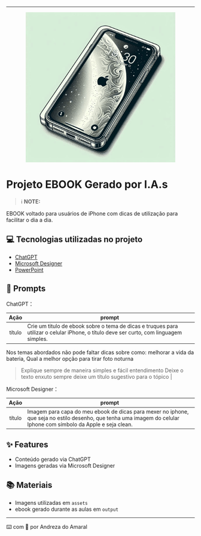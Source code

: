 
-------


<p align="center">
<img 
    src="./assets/cover.png"
    width="400"  
/>
</p>

# Projeto EBOOK Gerado por I.A.s


 > ℹ️ **NOTE:** 

EBOOK voltado para usuários de iPhone com dicas de utilização para facilitar o dia a dia. 

## 💻 Tecnologias utilizadas no projeto

- [ChatGPT](https://chat.openai.com/) 
- [Microsoft Designer](https://designer.microsoft.com/home)
- [PowerPoint](https://www.microsoft.com/en/microsoft-365/powerpoint)

## 🧠 Prompts


ChatGPT：

|   Ação   | prompt                                                                                                                                                                                                                                                                         |
| :------: | ------------------------------------------------------------------------------------------------------------------------------------------------------------------------------------------------------------------------------------------------------------------------------ |
|  título  | Crie um titulo de ebook sobre o tema de dicas e truques para utilizar o celular iPhone, o título deve ser curto, com linguagem simples.                      | conteúdo | Faça um texto para ebook, onde iremos oferecer dicas e truques para utilização do celular iPhone.
Nos temas abordados não pode faltar dicas sobre como: melhorar a vida da bateria, Qual a melhor opção para tirar foto noturna 
>Explique sempre de maneira simples e fácil entendimento
>Deixe o texto enxuto
>sempre deixe um título sugestivo para o tópico |

Microsoft Designer：

|  Ação  | prompt                                                                                 |
| :----: | -------------------------------------------------------------------------------------- |
| título | Imagem para capa do meu ebook de dicas para mexer no iphone, que seja no estilo desenho, que tenha uma imagem do celular Iphone com símbolo da Apple e seja clean. |

## ✨ Features

- Conteúdo gerado via ChatGPT
- Imagens geradas via Microsoft Designer

## 📚 Materiais

- Imagens utilizadas em `assets`
- ebook gerado durante as aulas em `output`

---

⌨️ com 💜 por Andreza do Amaral
